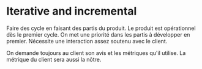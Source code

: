 Iterative and incremental
=========================

Faire des cycle en faisant des partis du produit.
Le produit est opérationnel dès le premier cycle.
On met une priorité dans les partis à développer en premier.
Nécessite une interaction assez soutenu avec le client.

On demande toujours au client son avis et les métriques qu'il utilise.
La métrique du client sera aussi la nôtre.
